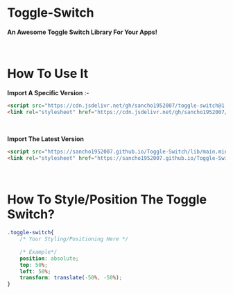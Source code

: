 # Toggle-Switch
**An Awesome Toggle Switch Library For Your Apps!**

<br>

# How To Use It

**Import A Specific Version** :-
```html
<script src="https://cdn.jsdelivr.net/gh/sancho1952007/toggle-switch@1.0/lib/main.min.js"></script>
<link rel="stylesheet" href="https://cdn.jsdelivr.net/gh/sancho1952007/toggle-switch@1.0/lib/style.min.css">
```

<br>

**Import The Latest Version**
```html
<script src="https://sancho1952007.github.io/Toggle-Switch/lib/main.min.js"></script>
<link rel="stylesheet" href="https://sancho1952007.github.io/Toggle-Switch/lib/style.min.css">
```

<br>

# How To Style/Position The Toggle Switch?
```css
.toggle-switch{
    /* Your Styling/Positioning Here */
    
    /* Example*/
    position: absolute;
    top: 50%;
    left: 50%;
    transform: translate(-50%, -50%);
}
```
